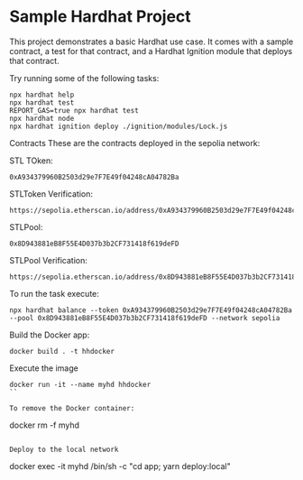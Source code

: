 # Sample Hardhat Project

This project demonstrates a basic Hardhat use case. It comes with a sample contract, a test for that contract, and a Hardhat Ignition module that deploys that contract.

Try running some of the following tasks:

```shell
npx hardhat help
npx hardhat test
REPORT_GAS=true npx hardhat test
npx hardhat node
npx hardhat ignition deploy ./ignition/modules/Lock.js
```
Contracts
These are the contracts deployed in the sepolia network:

STL TOken:
```shell
0xA934379960B2503d29e7F7E49f04248cA04782Ba
```
STLToken Verification:
```
https://sepolia.etherscan.io/address/0xA934379960B2503d29e7F7E49f04248cA04782Ba#code
```

STLPool: 
```
0x8D943881eB8F55E4D037b3b2CF731418f619deFD
```
STLPool Verification:
```
https://sepolia.etherscan.io/address/0x8D943881eB8F55E4D037b3b2CF731418f619deFD#code
```
To run the task execute:
```
npx hardhat balance --token 0xA934379960B2503d29e7F7E49f04248cA04782Ba --pool 0x8D943881eB8F55E4D037b3b2CF731418f619deFD --network sepolia
```

Build the Docker app:

```
docker build . -t hhdocker
```

Execute the image
```
docker run -it --name myhd hhdocker
``

To remove the Docker container:

```
docker rm -f myhd
```

Deploy to the local network
````
docker exec -it myhd /bin/sh -c "cd app; yarn deploy:local"
```